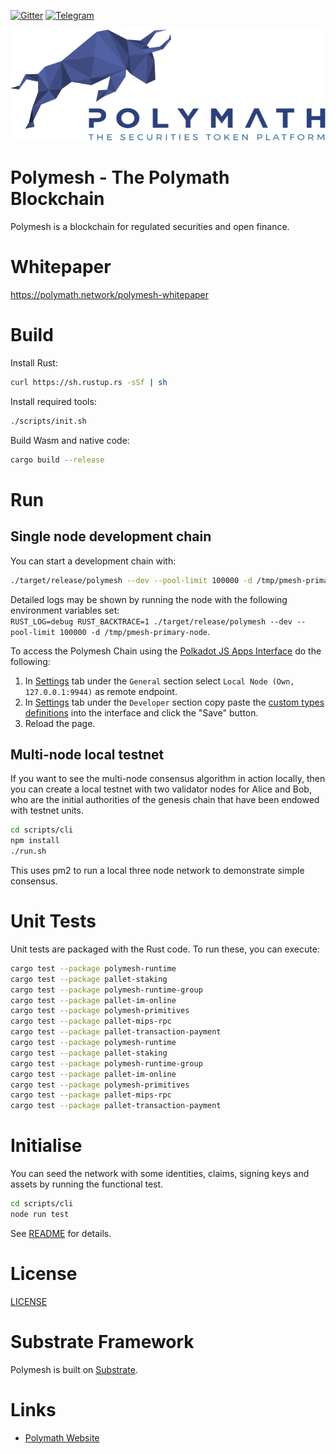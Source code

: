 [![Gitter](https://img.shields.io/badge/chat-gitter-green.svg)](https://gitter.im/PolymathNetwork/Lobby)
[![Telegram](https://img.shields.io/badge/50k+-telegram-blue.svg)](https://t.me/polymathnetwork)

![Polymath logo](Polymath.png)

# Polymesh - The Polymath Blockchain

Polymesh is a blockchain for regulated securities and open finance.

# Whitepaper

https://polymath.network/polymesh-whitepaper

# Build

Install Rust:

```bash
curl https://sh.rustup.rs -sSf | sh
```

Install required tools:

```bash
./scripts/init.sh
```

Build Wasm and native code:

```bash
cargo build --release
```

# Run

## Single node development chain

You can start a development chain with:

```bash
./target/release/polymesh --dev --pool-limit 100000 -d /tmp/pmesh-primary-node
```


Detailed logs may be shown by running the node with the following environment variables set:  
`RUST_LOG=debug RUST_BACKTRACE=1 ./target/release/polymesh --dev --pool-limit 100000 -d /tmp/pmesh-primary-node`.

To access the Polymesh Chain using the [Polkadot JS Apps Interface](https://polkadot.js.org/apps/#/explorer) do the following:

1. In [Settings](https://polkadot.js.org/apps/#/settings) tab under the `General` section select `Local Node (Own, 127.0.0.1:9944)` as remote endpoint.
2. In [Settings](https://polkadot.js.org/apps/#/settings) tab under the `Developer` section copy paste the [custom types definitions](https://github.com/PolymathNetwork/Polymesh/blob/master/polymesh_schema.json) into the interface and click the "Save" button.
3. Reload the page.

## Multi-node local testnet

If you want to see the multi-node consensus algorithm in action locally, then you can create a local testnet with two validator nodes for Alice and Bob, who are the initial authorities of the genesis chain that have been endowed with testnet units.

```bash
cd scripts/cli
npm install
./run.sh
```

This uses pm2 to run a local three node network to demonstrate simple consensus.

# Unit Tests

Unit tests are packaged with the Rust code. To run these, you can execute:  

```bash
cargo test --package polymesh-runtime
cargo test --package pallet-staking
cargo test --package polymesh-runtime-group
cargo test --package pallet-im-online
cargo test --package polymesh-primitives
cargo test --package pallet-mips-rpc
cargo test --package pallet-transaction-payment
cargo test --package polymesh-runtime
cargo test --package pallet-staking
cargo test --package polymesh-runtime-group
cargo test --package pallet-im-online
cargo test --package polymesh-primitives
cargo test --package pallet-mips-rpc
cargo test --package pallet-transaction-payment
```

# Initialise

You can seed the network with some identities, claims, signing keys and assets by running the functional test.  

```bash
cd scripts/cli
node run test
```

See [README](https://github.com/PolymathNetwork/Polymesh/tree/master/scripts/cli) for details.

# License

[LICENSE](https://github.com/PolymathNetwork/Polymesh/blob/master/LICENSE)

# Substrate Framework

Polymesh is built on [Substrate](https://www.parity.io/what-is-substrate/).

# Links    

- [Polymath Website](https://polymath.network)

